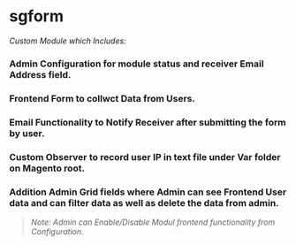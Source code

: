 # sgform
*Custom Module which Includes:*

### Admin Configuration for module status and receiver Email Address field.
### Frontend Form to collwct Data from Users.
### Email Functionality to Notify Receiver after submitting the form by user.
### Custom Observer to record user IP in text file under Var folder on Magento root.
### Addition Admin Grid fields where Admin can see Frontend User data and can filter data as well as delete the data from admin.
> *Note: Admin can Enable/Disable Modul frontend functionality from Configuration.*
